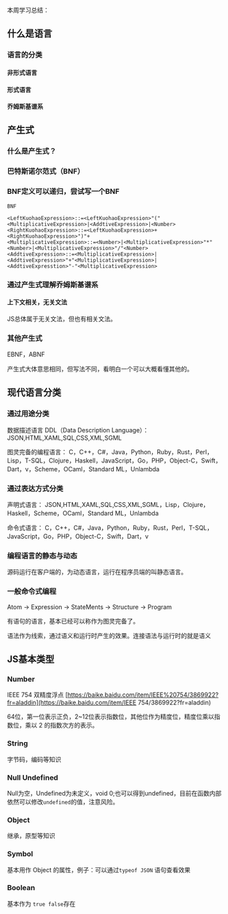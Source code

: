 本周学习总结：



## 什么是语言

### 语言的分类

#### 非形式语言

#### 形式语言

#### 乔姆斯基谱系

## 产生式

### 什么是产生式？

### 巴特斯诺尔范式（BNF）

### BNF定义可以递归，尝试写一个BNF

```
BNF

<LeftKuohaoExpression>::=<LeftKuohaoExpression>"("<MultiplicativeExpression>|<AddtiveExpression>|<Number>
<RightKuohaoExpression>::=<LeftKuohaoExpression>+<RightKuohaoExpression>")"+
<MultiplicativeExpression>::=<Number>|<MultiplicativeExpression>"*"<Number>|<MultiplicativeExpression>"/"<Number>
<AddtiveExpression>::=<MultiplicativeExpression>|<AddtiveExpression>"+"<MultiplicativeExpression>|<AddtiveExpresstion>"-"<MultiplicativeExpression>
```

### 通过产生式理解乔姆斯基谱系

#### 上下文相关，无关文法

JS总体属于无关文法，但也有相关文法。

### 其他产生式

EBNF，ABNF

产生式大体意思相同，但写法不同，看明白一个可以大概看懂其他的。

## 现代语言分类

### 通过用途分类

数据描述语言 DDL（Data Description Language）： JSON,HTML,XAML,SQL,CSS,XML,SGML

图灵完备的编程语言： C，C++，C#，Java，Python，Ruby，Rust，Perl，Lisp，T-SQL，Clojure，Haskell，JavaScript，Go，PHP，Object-C，Swift，Dart，v，Scheme，OCaml，Standard ML，Unlambda



### 通过表达方式分类

声明式语言： JSON,HTML,XAML,SQL,CSS,XML,SGML，Lisp，Clojure，Haskell，Scheme，OCaml，Standard ML，Unlambda

命令式语言： C，C++，C#，Java，Python，Ruby，Rust，Perl，T-SQL，JavaScript，Go，PHP，Object-C，Swift，Dart，v



### 编程语言的静态与动态

源码运行在客户端的，为动态语言，运行在程序员端的叫静态语言。



### 一般命令式编程

Atom -> Expression -> StateMents -> Structure -> Program

有语句的语言，基本已经可以称作为图灵完备了。

语法作为线索，通过语义和运行时产生的效果。连接语法与运行时的就是语义



## JS基本类型

### Number

IEEE 754 双精度浮点 [https://baike.baidu.com/item/IEEE%20754/3869922?fr=aladdin](https://baike.baidu.com/item/IEEE 754/3869922?fr=aladdin)

64位，第一位表示正负，2~12位表示指数位，其他位作为精度位，精度位乘以指数位，乘以 2 的指数次方的表示。

### String

字节码，编码等知识

### Null Undefined

Null为空，Undefined为未定义，void 0;也可以得到undefined，目前在函数内部依然可以修改`undefined`的值，注意风险。

### Object

继承，原型等知识

### Symbol

基本用作 Object 的属性，例子：可以通过`typeof JSON` 语句查看效果

### Boolean

基本作为 `true false`存在



